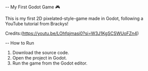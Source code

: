 -- My First Godot Game 🎮

This is my first 2D pixelated-style-game made in Godot, following a YouTube tutorial from Brackys! 

Credits:(https://youtu.be/LOhfqjmasi0?si=W3J1KgSCSWUoFZn4)

-- How to Run
1. Download the source code.
2. Open the project in Godot.
3. Run the game from the Godot editor.
